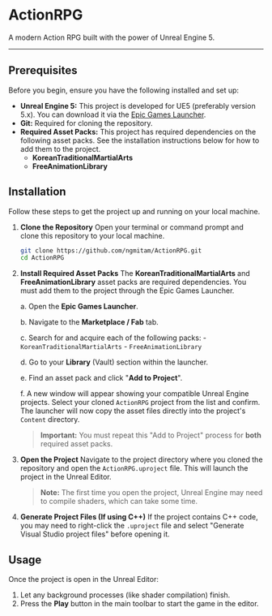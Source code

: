 # ActionRPG

A modern Action RPG built with the power of Unreal Engine 5.

---

## Prerequisites

Before you begin, ensure you have the following installed and set up:

-   **Unreal Engine 5:** This project is developed for UE5 (preferably version 5.x). You can download it via the [Epic Games Launcher](https://www.unrealengine.com/en-US/download).
-   **Git:** Required for cloning the repository.
-   **Required Asset Packs:** This project has required dependencies on the following asset packs. See the installation instructions below for how to add them to the project.
    -   **KoreanTraditionalMartialArts**
    -   **FreeAnimationLibrary**

## Installation

Follow these steps to get the project up and running on your local machine.

1.  **Clone the Repository**
    Open your terminal or command prompt and clone this repository to your local machine.

    ```bash
    git clone https://github.com/ngmitam/ActionRPG.git
    cd ActionRPG
    ```

2.  **Install Required Asset Packs**
    The **KoreanTraditionalMartialArts** and **FreeAnimationLibrary** asset packs are required dependencies. You must add them to the project through the Epic Games Launcher.

    a. Open the **Epic Games Launcher**.

    b. Navigate to the **Marketplace / Fab** tab.

    c. Search for and acquire each of the following packs: - `KoreanTraditionalMartialArts` - `FreeAnimationLibrary`

    d. Go to your **Library** (Vault) section within the launcher.

    e. Find an asset pack and click "**Add to Project**".

    f. A new window will appear showing your compatible Unreal Engine projects. Select your cloned `ActionRPG` project from the list and confirm. The launcher will now copy the asset files directly into the project's `Content` directory.

    > **Important:** You must repeat this "Add to Project" process for **both** required asset packs.

3.  **Open the Project**
    Navigate to the project directory where you cloned the repository and open the `ActionRPG.uproject` file. This will launch the project in the Unreal Editor.

    > **Note:** The first time you open the project, Unreal Engine may need to compile shaders, which can take some time.

4.  **Generate Project Files (If using C++)**
    If the project contains C++ code, you may need to right-click the `.uproject` file and select "Generate Visual Studio project files" before opening it.

## Usage

Once the project is open in the Unreal Editor:

1.  Let any background processes (like shader compilation) finish.
2.  Press the **Play** button in the main toolbar to start the game in the editor.
